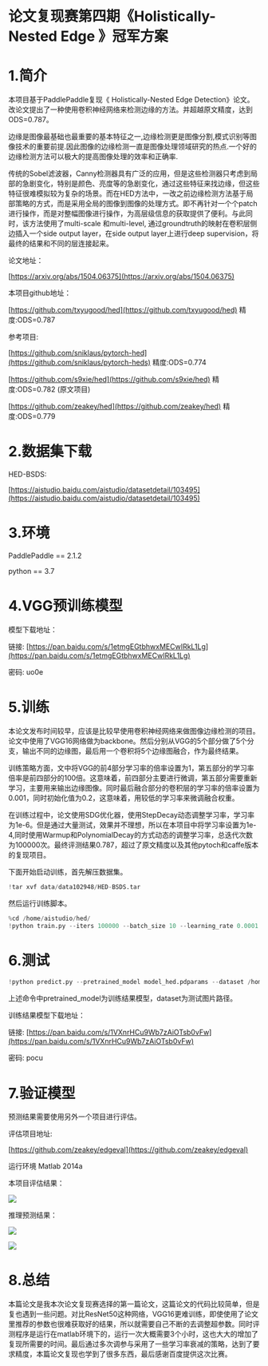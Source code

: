 # **论文复现赛第四期《Holistically-Nested Edge 》冠军方案**
# 1.简介
本项目基于PaddlePaddle复现《 Holistically-Nested Edge Detection》论文。改论文提出了一种使用卷积神经网络来检测边缘的方法。并超越原文精度，达到ODS=0.787。


边缘是图像最基础也最重要的基本特征之一,边缘检测更是图像分割,模式识别等图像技术的重要前提.因此图像的边缘检测一直是图像处理领域研究的热点.一个好的边缘检测方法可以极大的提高图像处理的效率和正确率.

传统的Sobel滤波器，Canny检测器具有广泛的应用，但是这些检测器只考虑到局部的急剧变化，特别是颜色、亮度等的急剧变化，通过这些特征来找边缘，但这些特征很难模拟较为复杂的场景。而在HED方法中，一改之前边缘检测方法基于局部策略的方式，而是采用全局的图像到图像的处理方式。即不再针对一个个patch进行操作，而是对整幅图像进行操作，为高层级信息的获取提供了便利。与此同时，该方法使用了multi-scale 和multi-level, 通过groundtruth的映射在卷积层侧边插入一个side output layer，在side output layer上进行deep supervision，将最终的结果和不同的层连接起来。


论文地址：

[https://arxiv.org/abs/1504.06375](https://arxiv.org/abs/1504.06375)

本项目github地址：

[https://github.com/txyugood/hed](https://github.com/txyugood/hed) 精度:ODS=0.787


参考项目:

[https://github.com/sniklaus/pytorch-hed](https://github.com/sniklaus/pytorch-heds) 精度:ODS=0.774

[https://github.com/s9xie/hed](https://github.com/s9xie/hed) 精度:ODS=0.782 (原文项目)

[https://github.com/zeakey/hed](https://github.com/zeakey/hed) 精度:ODS=0.779







# 2.数据集下载

HED-BSDS:

[https://aistudio.baidu.com/aistudio/datasetdetail/103495](https://aistudio.baidu.com/aistudio/datasetdetail/103495)

# 3.环境

PaddlePaddle == 2.1.2

python == 3.7

# 4.VGG预训练模型

模型下载地址：

链接: [https://pan.baidu.com/s/1etmgEGtbhwxMECwIRkL1Lg](https://pan.baidu.com/s/1etmgEGtbhwxMECwIRkL1Lg)

密码: uo0e



# 5.训练

本论文发布时间较早，应该是比较早使用卷积神经网络来做图像边缘检测的项目。论文中使用了VGG16网络做为backbone。然后分别从VGG的5个部分做了5个分支，输出不同的边缘图，最后用一个卷积将5个边缘图融合，作为最终结果。

训练策略方面，文中将VGG的前4部分学习率的倍率设置为1，第五部分的学习率倍率是前四部分的100倍。这意味着，前四部分主要进行微调，第五部分需要重新学习，主要用来输出边缘图像。同时最后融合部分的卷积层的学习率的倍率设置为0.001，同时初始化值为0.2，这意味着，用较低的学习率来微调融合权重。

在训练过程中，论文使用SDG优化器，使用StepDecay动态调整学习率，学习率为1e-6。但是通过大量测试，效果并不理想，所以在本项目中将学习率设置为1e-4,同时使用Warmup和PolynomialDecay的方式动态的调整学习率，总迭代次数为100000次。最终评测结果0.787，超过了原文精度以及其他pytoch和caffe版本的复现项目。

下面开始启动训练，首先解压数据集。


```python
!tar xvf data/data102948/HED-BSDS.tar
```

然后运行训练脚本。


```python
%cd /home/aistudio/hed/
!python train.py --iters 100000 --batch_size 10 --learning_rate 0.0001 --save_interval 1000 --pretrained_model /home/aistudio/vgg16.pdparams --dataset /home/aistudio/HED-BSDS
```

# 6.测试


```python
!python predict.py --pretrained_model model_hed.pdparams --dataset /home/aistudio/HED-BSDS/test/ --save_dir output/result
```


上述命令中pretrained_model为训练结果模型，dataset为测试图片路径。

训练结果模型下载地址：

链接: [https://pan.baidu.com/s/1VXnrHCu9Wb7zAiOTsb0vFw](https://pan.baidu.com/s/1VXnrHCu9Wb7zAiOTsb0vFw)

密码: pocu

# 7.验证模型

预测结果需要使用另外一个项目进行评估。

评估项目地址:

[https://github.com/zeakey/edgeval](https://github.com/zeakey/edgeval)

运行环境 Matlab 2014a


本项目评估结果：

![](https://ai-studio-static-online.cdn.bcebos.com/21832c7c919247b6a7367dda2c78d35d1cc1185ddcf64b308f392a25bfe898e5)


推理预测结果：

![](https://ai-studio-static-online.cdn.bcebos.com/ccd1743220b7483695998a9741df788bf6eca047cf55470ba2a7c0ba4e427894)


![](https://ai-studio-static-online.cdn.bcebos.com/692205801ef34979a61425fb092ef92cdb66bcefbfd645a4bb3c74210f4e74b7)



# 8.总结
本篇论文是我本次论文复现赛选择的第一篇论文，这篇论文的代码比较简单，但是复也遇到一些问题。对比ResNet50这种网络，VGG16更难训练，即使使用了论文里推荐的参数也很难获取好的结果，所以就需要自己不断的去调整超参数。同时评测程序是运行在matlab环境下的，运行一次大概需要3个小时，这也大大的增加了复现所需要的时间。最后通过多次调参与采用了一些学习率衰减的策略，达到了要求精度，本篇论文复现也学到了很多东西，最后感谢百度提供这次比赛。
